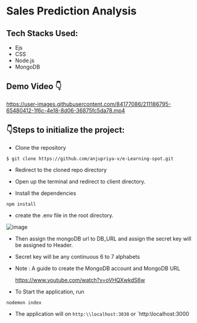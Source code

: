 # Sales Prediction Analysis

## Tech Stacks Used:

- Ejs
- CSS
- Node.js
- MongoDB


## Demo Video 👇

https://user-images.githubusercontent.com/84177086/211186795-65480412-1f6c-4e18-8d06-36875fc5da78.mp4



## :point_down:Steps to initialize the project:

- Clone the repository

```
$ git clone https://github.com/anjupriya-v/e-Learning-spot.git
```

- Redirect to the cloned repo directory

- Open up the terminal and redirect to client directory.

- Install the dependencies

```
npm install
```

- create the .env file in the root directory.

![image](https://user-images.githubusercontent.com/84177086/211187531-2b4c2b97-1818-44aa-affb-97742bdc30ab.png)

- Then assign the mongoDB url to DB_URL and assign the secret key will be assigned to Header.


- Secret key will be any continuous 6 to 7 alphabets

- Note : A guide to create the MongoDB account and MongoDB URL

  https://www.youtube.com/watch?v=oVHQXwkdS6w


- To Start the application, run

```
nodemon index
```

- The application will on `http:\\localhost:3030` or `http:\\localhost:3000
